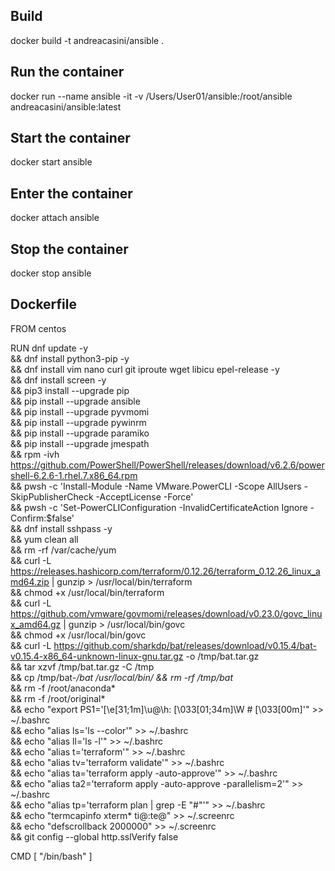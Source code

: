 ## Build
docker build -t andreacasini/ansible .  

## Run the container
docker run --name ansible -it -v /Users/User01/ansible:/root/ansible andreacasini/ansible:latest  

## Start the container
docker start ansible

## Enter the container
docker attach ansible

## Stop the container
docker stop ansible

## Dockerfile

FROM centos

RUN dnf update -y \
&& dnf install python3-pip -y \
&& dnf install vim nano curl git iproute wget libicu epel-release -y \
&& dnf install screen -y \
&& pip3 install --upgrade pip \
&& pip install --upgrade ansible \
&& pip install --upgrade pyvmomi \
&& pip install --upgrade pywinrm \
&& pip install --upgrade paramiko \
&& pip install --upgrade jmespath \
&& rpm -ivh https://github.com/PowerShell/PowerShell/releases/download/v6.2.6/powershell-6.2.6-1.rhel.7.x86_64.rpm \
&& pwsh -c 'Install-Module -Name VMware.PowerCLI -Scope AllUsers -SkipPublisherCheck -AcceptLicense -Force' \
&& pwsh -c 'Set-PowerCLIConfiguration -InvalidCertificateAction Ignore -Confirm:$false' \
&& dnf install sshpass -y \
&& yum clean all \
&& rm -rf /var/cache/yum \
&& curl -L https://releases.hashicorp.com/terraform/0.12.26/terraform_0.12.26_linux_amd64.zip | gunzip > /usr/local/bin/terraform \
&& chmod +x /usr/local/bin/terraform \
&& curl -L https://github.com/vmware/govmomi/releases/download/v0.23.0/govc_linux_amd64.gz | gunzip > /usr/local/bin/govc \
&& chmod +x /usr/local/bin/govc \
&& curl -L https://github.com/sharkdp/bat/releases/download/v0.15.4/bat-v0.15.4-x86_64-unknown-linux-gnu.tar.gz -o /tmp/bat.tar.gz \
&& tar xzvf /tmp/bat.tar.gz -C /tmp \
&& cp /tmp/bat-*/bat /usr/local/bin/ && rm -rf /tmp/bat* \
&& rm -f /root/anaconda* \
&& rm -f /root/original* \
&& echo "export PS1='\[\e[31;1m\]\u@\h: \[\033[01;34m\]\W # \[\033[00m\]'" >> ~/.bashrc \
&& echo "alias ls='ls --color'" >> ~/.bashrc \
&& echo "alias ll='ls -l'" >> ~/.bashrc \
&& echo "alias t='terraform'" >> ~/.bashrc \
&& echo "alias tv='terraform validate'" >> ~/.bashrc \
&& echo "alias ta='terraform apply -auto-approve'" >> ~/.bashrc \
&& echo "alias ta2='terraform apply -auto-approve -parallelism=2'" >> ~/.bashrc \
&& echo "alias tp='terraform plan | grep -E \"#\"'" >> ~/.bashrc \
&& echo "termcapinfo xterm* ti@:te@" >> ~/.screenrc \
&& echo "defscrollback 2000000" >> ~/.screenrc \
&& git config --global http.sslVerify false

CMD [ "/bin/bash" ]
